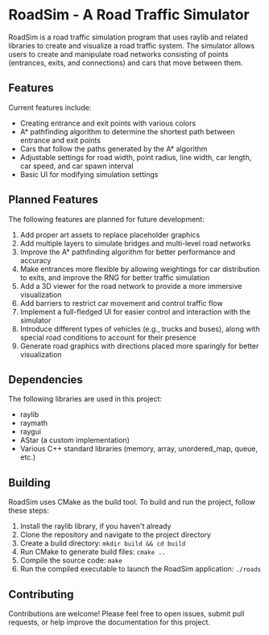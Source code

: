 # RoadSim - A Road Traffic Simulator

RoadSim is a road traffic simulation program that uses raylib and related libraries to create and visualize a road traffic system. The simulator allows users to create and manipulate road networks consisting of points (entrances, exits, and connections) and cars that move between them.

## Features

Current features include:
- Creating entrance and exit points with various colors
- A* pathfinding algorithm to determine the shortest path between entrance and exit points
- Cars that follow the paths generated by the A* algorithm
- Adjustable settings for road width, point radius, line width, car length, car speed, and car spawn interval
- Basic UI for modifying simulation settings

## Planned Features

The following features are planned for future development:

1. Add proper art assets to replace placeholder graphics
2. Add multiple layers to simulate bridges and multi-level road networks
3. Improve the A* pathfinding algorithm for better performance and accuracy
4. Make entrances more flexible by allowing weightings for car distribution to exits, and improve the RNG for better traffic simulation
5. Add a 3D viewer for the road network to provide a more immersive visualization
6. Add barriers to restrict car movement and control traffic flow
7. Implement a full-fledged UI for easier control and interaction with the simulator
8. Introduce different types of vehicles (e.g., trucks and buses), along with special road conditions to account for their presence
9. Generate road graphics with directions placed more sparingly for better visualization

## Dependencies

The following libraries are used in this project:

- raylib
- raymath
- raygui
- AStar (a custom implementation)
- Various C++ standard libraries (memory, array, unordered_map, queue, etc.)

## Building

RoadSim uses CMake as the build tool. To build and run the project, follow these steps:

1. Install the raylib library, if you haven't already
2. Clone the repository and navigate to the project directory
3. Create a build directory: `mkdir build && cd build`
4. Run CMake to generate build files: `cmake ..`
5. Compile the source code: `make`
6. Run the compiled executable to launch the RoadSim application: `./roads`

## Contributing

Contributions are welcome! Please feel free to open issues, submit pull requests, or help improve the documentation for this project.